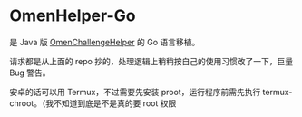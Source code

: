 # OmenHelper-Go

是 Java 版 [OmenChallengeHelper](https://github.com/jiyeme/OmenChallengeHelper) 的 Go 语言移植。

请求都是从上面的 repo 抄的，处理逻辑上稍稍按自己的使用习惯改了一下，巨量 Bug 警告。

安卓的话可以用 Termux，不过需要先安装 proot，运行程序前需先执行 termux-chroot。（我不知道到底是不是真的要 root 权限
